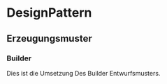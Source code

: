 # DesignPattern
## Erzeugungsmuster
### Builder

Dies ist die Umsetzung Des Builder Entwurfsmusters.
